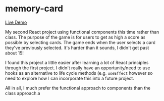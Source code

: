 # memory-card

[Live Demo](https://stevenwalker91.github.io/memory-card/)

My second React project using functional components this time rather than class. The purpose of the game is for users to get as high a score as possible by selecting cards. The game ends when the user selects a card they've previously selected. It's harder than it sounds, I didn't get past about 15!

I found this project a little easier after learning a lot of React principles through the first project. I didn't really have an opportunity/need to use hooks as an alternative to life cycle methods (e.g. `useEffect` however so need to explore how I can incorporate this into a future project.

All in all, I much prefer the functional approach to components than the class approach.a

